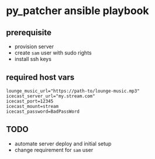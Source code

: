 # py_patcher ansible playbook

## prerequisite

- provision server
- create `sam` user with sudo rights
- install ssh keys

## required host vars

```
lounge_music_url="https://path-to/lounge-music.mp3"  
icecast_server_url="my.stream.com"  
icecast_port=12345  
icecast_mount=stream  
icecast_password=BadPassWord  
```

## TODO

- automate server deploy and initial setup
- change requirement for `sam` user
